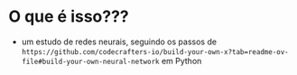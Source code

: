 # O que é isso???
- um estudo de redes neurais, seguindo os passos de `https://github.com/codecrafters-io/build-your-own-x?tab=readme-ov-file#build-your-own-neural-network` em Python